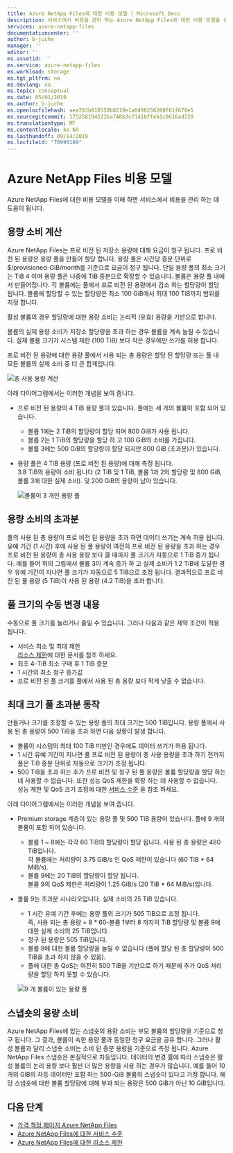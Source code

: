 ```yaml
---
title: Azure NetApp Files에 대한 비용 모델 | Microsoft Docs
description: 서비스에서 비용을 관리 하는 Azure NetApp Files에 대한 비용 모델을 설명 합니다.
services: azure-netapp-files
documentationcenter: ''
author: b-juche
manager: ''
editor: ''
ms.assetid: ''
ms.service: azure-netapp-files
ms.workload: storage
ms.tgt_pltfrm: na
ms.devlang: na
ms.topic: conceptual
ms.date: 05/01/2019
ms.author: b-juche
ms.openlocfilehash: aea783b818550b8219e1a0498256280f61f678e1
ms.sourcegitcommit: 1752581945226a748b3c7141bffeb1c0616ad720
ms.translationtype: MT
ms.contentlocale: ko-KR
ms.lasthandoff: 09/14/2019
ms.locfileid: "70995109"
---
```

# <a name="cost-model-for-azure-netapp-files"></a>Azure NetApp Files 비용 모델 

Azure NetApp Files에 대한 비용 모델을 이해 하면 서비스에서 비용을 관리 하는 데 도움이 됩니다.

## <a name="calculation-of-capacity-consumption"></a>용량 소비 계산

Azure NetApp Files는 프로 비전 된 저장소 용량에 대해 요금이 청구 됩니다.  프로 비전 된 용량은 용량 풀을 만들어 할당 합니다.  용량 풀은 시간당 증분 단위로 $/provisioned-GiB/month를 기준으로 요금이 청구 됩니다. 단일 용량 풀의 최소 크기는 TiB 4 이며 용량 풀은 나중에 TiB 증분으로 확장할 수 있습니다. 볼륨은 용량 풀 내에서 만들어집니다.  각 볼륨에는 풀에서 프로 비전 된 용량에서 감소 하는 할당량이 할당 됩니다. 볼륨에 할당할 수 있는 할당량은 최소 100 GiB에서 최대 100 TiB까지 범위를 지정 합니다.  

활성 볼륨의 경우 할당량에 대한 용량 소비는 논리적 (유효) 용량을 기반으로 합니다.

볼륨의 실제 용량 소비가 저장소 할당량을 초과 하는 경우 볼륨을 계속 늘릴 수 있습니다. 실제 볼륨 크기가 시스템 제한 (100 TiB) 보다 작은 경우에만 쓰기를 허용 합니다.  

프로 비전 된 용량에 대한 용량 풀에서 사용 되는 총 용량은 할당 된 할당량 또는 풀 내 모든 볼륨의 실제 소비 중 더 큰 합계입니다. 

   ![총 사용 용량 계산](../media/azure-netapp-files/azure-netapp-files-total-used-capacity.png)

아래 다이어그램에서는 이러한 개념을 보여 줍니다.  
* 프로 비전 된 용량의 4 TiB 용량 풀이 있습니다.  풀에는 세 개의 볼륨이 포함 되어 있습니다.  
    * 볼륨 1에는 2 TiB의 할당량이 할당 되며 800 GiB가 사용 됩니다.  
    * 볼륨 2는 1 TiB의 할당량을 할당 하 고 100 GiB의 소비를 가집니다.  
    * 볼륨 3에는 500 GiB의 할당량이 할당 되지만 800 GiB (초과분)가 있습니다.  
* 용량 풀은 4 TiB 용량 (프로 비전 된 용량)에 대해 측정 됩니다.  
    3.8 TiB의 용량이 소비 됩니다 (2 TiB 및 1 TiB, 볼륨 1과 2의 할당량 및 800 GiB, 볼륨 3에 대한 실제 소비). 및 200 GiB의 용량이 남아 있습니다.

   ![볼륨이 3 개인 용량 풀](../media/azure-netapp-files/azure-netapp-files-capacity-pool-with-three-vols.png)

## <a name="overage-in-capacity-consumption"></a>용량 소비의 초과분  

풀의 사용 된 총 용량이 프로 비전 된 용량을 초과 하면 데이터 쓰기는 계속 허용 됩니다.  유예 기간 (1 시간) 후에 사용 된 풀 용량이 여전히 프로 비전 된 용량을 초과 하는 경우 프로 비전 된 용량이 총 사용 용량 보다 클 때까지 풀 크기가 자동으로 1 TiB 증가 됩니다.  예를 들어 위의 그림에서 볼륨 3이 계속 증가 하 고 실제 소비가 1.2 TiB에 도달한 경우 유예 기간이 지나면 풀 크기가 자동으로 5 TiB으로 조정 됩니다.  결과적으로 프로 비전 된 풀 용량 (5 TiB)이 사용 된 용량 (4.2 TiB)을 초과 합니다.  

## <a name="manual-changes-of-the-pool-size"></a>풀 크기의 수동 변경 내용  

수동으로 풀 크기를 늘리거나 줄일 수 있습니다. 그러나 다음과 같은 제약 조건이 적용 됩니다.
* 서비스 최소 및 최대 제한  
    [리소스 제한](azure-netapp-files-resource-limits.md)에 대한 문서를 참조 하세요.
* 최초 4-TiB 최소 구매 후 1 TiB 증분
* 1 시간의 최소 청구 증가값
* 프로 비전 된 풀 크기를 풀에서 사용 된 총 용량 보다 작게 낮출 수 없습니다.

## <a name="behavior-of-maximum-size-pool-overage"></a>최대 크기 풀 초과분 동작   

만들거나 크기를 조정할 수 있는 용량 풀의 최대 크기는 500 TiB입니다.  용량 풀에서 사용 된 총 용량이 500 TiB을 초과 하면 다음 상황이 발생 합니다.
* 볼륨이 시스템의 최대 100 TiB 미만인 경우에도 데이터 쓰기가 허용 됩니다.
* 1 시간 유예 기간이 지나면 풀 프로 비전 된 용량이 총 사용 용량을 초과 하기 전까지 풀은 TiB 증분 단위로 자동으로 크기가 조정 됩니다.
* 500 TiB을 초과 하는 추가 프로 비전 및 청구 된 풀 용량은 볼륨 할당량을 할당 하는 데 사용할 수 없습니다. 또한 성능 QoS 제한을 확장 하는 데 사용할 수 없습니다.  
    성능 제한 및 QoS 크기 조정에 대한 [서비스 수준](azure-netapp-files-service-levels.md) 을 참조 하세요.

아래 다이어그램에서는 이러한 개념을 보여 줍니다.
* Premium storage 계층이 있는 용량 풀 및 500 TiB 용량이 있습니다. 풀에 9 개의 볼륨이 포함 되어 있습니다.
    * 볼륨 1 ~ 8에는 각각 60 TiB의 할당량이 할당 됩니다.  사용 된 총 용량은 480 TiB입니다.  
        각 볼륨에는 처리량이 3.75 GiB/s 인 QoS 제한이 있습니다 (60 TiB * 64 MiB/s).  
    * 볼륨 9에는 20 TiB의 할당량이 할당 됩니다.  
        볼륨 9의 QoS 제한은 처리량이 1.25 GiB/s (20 TiB * 64 MiB/s)입니다.
* 볼륨 9는 초과분 시나리오입니다. 실제 소비의 25 TiB 있습니다.  
    * 1 시간 유예 기간 후에는 용량 풀의 크기가 505 TiB으로 조정 됩니다.  
        즉, 사용 되는 총 용량 = 8 * 60-볼륨 1부터 8 까지의 TiB 할당량 및 볼륨 9에 대한 실제 소비의 25 TiB입니다.
    * 청구 된 용량은 505 TiB입니다.
    * 볼륨 9에 대한 볼륨 할당량을 늘릴 수 없습니다 (풀에 할당 된 총 할당량이 500 TiB을 초과 하지 않을 수 있음).
    * 풀에 대한 총 QoS는 여전히 500 TiB을 기반으로 하기 때문에 추가 QoS 처리량을 할당 하지 못할 수 있습니다.

   ![9 개 볼륨이 있는 용량 풀](../media/azure-netapp-files/azure-netapp-files-capacity-pool-with-nine-vols.png)

## <a name="capacity-consumption-of-snapshots"></a>스냅숏의 용량 소비 

Azure NetApp Files에 있는 스냅숏의 용량 소비는 부모 볼륨의 할당량을 기준으로 청구 됩니다.  그 결과, 볼륨이 속한 용량 풀과 동일한 청구 요금을 공유 합니다.  그러나 활성 볼륨과 달리 스냅숏 소비는 소비 된 증분 용량을 기준으로 측정 됩니다.  Azure NetApp Files 스냅숏은 본질적으로 차등입니다. 데이터의 변경 률에 따라 스냅숏은 활성 볼륨의 논리 용량 보다 훨씬 더 많은 용량을 사용 하는 경우가 많습니다. 예를 들어 10 개의 GiB의 차등 데이터만 포함 하는 500-GiB 볼륨의 스냅숏이 있다고 가정 합니다. 해당 스냅숏에 대한 볼륨 할당량에 대해 부과 되는 용량은 500 GiB가 아닌 10 GiB입니다. 

## <a name="next-steps"></a>다음 단계

* [가격 책정 페이지 Azure NetApp Files](https://azure.microsoft.com/pricing/details/storage/netapp/)
* [Azure NetApp Files에 대한 서비스 수준](azure-netapp-files-service-levels.md)
* [Azure NetApp Files에 대한 리소스 제한](azure-netapp-files-resource-limits.md)
